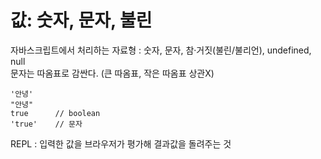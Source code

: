 # 값: 숫자, 문자, 불린

자바스크립트에서 처리하는 자료형 : 숫자, 문자, 참·거짓\(불린/불리언\), undefined, null  
문자는 따옴표로 감싼다. \(큰 따옴표, 작은 따옴표 상관X\)

```text
'안녕'
"안녕" 
true      // boolean 
'true'    // 문자 

```

REPL : 입력한 값을 브라우저가 평가해 결과값을 돌려주는 것

